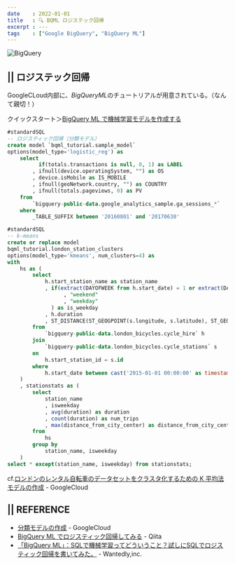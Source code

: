 ```yaml
---
date    : 2022-01-01
title   : 🔍 BQML ロジステック回帰
excerpt : ---
tags    : ["Google BigQuery", "BigQuery ML"]
---
```


![BigQuery](https://cdn-ssl-devio-img.classmethod.jp/wp-content/uploads/2020/09/gcp-eyecatch-bigquery_1200x630.png)

## || ロジステック回帰

GoogleCLoud内部に、*BigQueryML*のチュートリアルが用意されている。（なんて親切！）

クイックスタート＞[BigQuery ML で機械学習モデルを作成する](https://cloud.google.com/bigquery-ml/docs/create-machine-learning-model?hl=ja)

```sql
#standardSQL
-- ロジスティック回帰（分類モデル）
create model `bqml_tutorial.sample_model`
options(model_type='logistic_reg') as
    select
          if(totals.transactions is null, 0, 1) as LABEL
        , ifnull(device.operatingSystem, "") as OS
        , device.isMobile as IS_MOBILE
        , ifnull(geoNetwork.country, "") as COUNTRY
        , ifnull(totals.pageviews, 0) as PV
    from
        `bigquery-public-data.google_analytics_sample.ga_sessions_*`
    where
        _TABLE_SUFFIX between '20160801' and '20170630'
```

```sql
#standardSQL
-- k-means
create or replace model 
bqml_tutorial.london_station_clusters 
options(model_type='kmeans', num_clusters=4) as
with 
    hs as (
        select
            h.start_station_name as station_name
            , if(extract(DAYOFWEEK from h.start_date) = 1 or extract(DAYOFWEEK from h.start_date) = 7
                  , "weekend"
                  , "weekday"
              ) as is_weekday
            , h.duration
            , ST_DISTANCE(ST_GEOGPOINT(s.longitude, s.latitude), ST_GEOGPOINT(-0.1, 51.5))/1000 AS distance_from_city_center
        from 
            `bigquery-public-data.london_bicycles.cycle_hire` h
        join
            `bigquery-public-data.london_bicycles.cycle_stations` s
        on 
            h.start_station_id = s.id
        where
            h.start_date between cast('2015-01-01 00:00:00' as timestamp) and cast('2016-01-01 00:00:00' as timestamp) 
    )
    , stationstats as (
        select
            station_name
            , isweekday
            , avg(duration) as duration
            , count(duration) as num_trips
            , max(distance_from_city_center) as distance_from_city_center
        from 
            hs
        group by 
            station_name, isweekday
    )
select * except(station_name, isweekday) from stationstats;
```
cf.[ロンドンのレンタル自転車のデータセットをクラスタ化するための K 平均法モデルの作成](https://cloud.google.com/bigquery-ml/docs/kmeans-tutorial?hl=ja) - GoogleCloud

## || REFERENCE
+ [分類モデルの作成](https://cloud.google.com/bigquery-ml/docs/logistic-regression-prediction?hl=ja) - GoogleCloud
+ [BigQuery ML でロジスティック回帰してみる](https://qiita.com/_kobacky/items/c4b168001d2eedfbab7f) - Qiita
+ [「BigQuery ML」：SQLで機械学習ってどういうこと？試しにSQLでロジスティック回帰を書いてみた。](https://www.wantedly.com/companies/wantedly/post_articles/129482) - Wantedly,inc.
